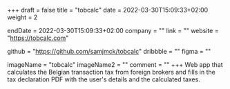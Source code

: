 +++
draft = false
title = "tobcalc"
date = 2022-03-30T15:09:33+02:00
weight = 2

endDate = 2022-03-30T15:09:33+02:00
company = ""
link = ""
website = "https://tobcalc.com"

github = "https://github.com/samjmck/tobcalc"
dribbble = ""
figma = ""

imageName = "tobcalc"
imageName2 = ""
comment = ""
+++
Web app that calculates the Belgian transaction tax from foreign brokers and fills in the tax declaration PDF with the user's details and the calculated taxes.
